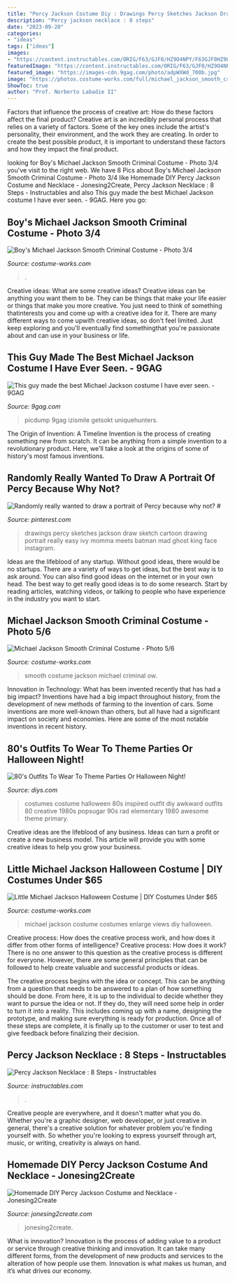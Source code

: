 ```yaml
---
title: "Percy Jackson Costume Diy : Drawings Percy Sketches Jackson Draw Sketch Cartoon Drawing Portrait Really Easy Ivy Momma Meets Batman Mad Ghost King Face Instagram"
description: "Percy jackson necklace : 8 steps"
date: "2023-09-20"
categories:
- "ideas"
tags: ["ideas"]
images:
- "https://content.instructables.com/ORIG/F63/GJF0/HZ9O4NPY/F63GJF0HZ9O4NPY.jpg?frame=1&amp;width=2100"
featuredImage: "https://content.instructables.com/ORIG/F63/GJF0/HZ9O4NPY/F63GJF0HZ9O4NPY.jpg?frame=1&amp;width=2100"
featured_image: "https://images-cdn.9gag.com/photo/adpWXWd_700b.jpg"
image: "https://photos.costume-works.com/full/michael_jackson_smooth_criminal2.jpg"
ShowToc: true
author: "Prof. Norberto Labadie II"
---
```



Factors that influence the process of creative art: How do these factors affect the final product?
Creative art is an incredibly personal process that relies on a variety of factors. Some of the key ones include the artist's personality, their environment, and the work they are creating. In order to create the best possible product, it is important to understand these factors and how they impact the final product.

	

		
looking for Boy&#039;s Michael Jackson Smooth Criminal Costume - Photo 3/4 you've visit to the right web. We have 8 Pics about Boy&#039;s Michael Jackson Smooth Criminal Costume - Photo 3/4 like Homemade DIY Percy Jackson Costume and Necklace - Jonesing2Create, Percy Jackson Necklace : 8 Steps - Instructables and also This guy made the best Michael Jackson costume I have ever seen. - 9GAG. Here you go:
		
    
## Boy&#039;s Michael Jackson Smooth Criminal Costume - Photo 3/4

<img loading=lazy src="https://photos.costume-works.com/full/michael_jackson_smooth_criminal2.jpg" onerror="this.onerror=null;this.src='https://tse2.mm.bing.net/th?id=OIP.vzfChHvT5njwUWpJ8s6Z-QHaJ3&amp;pid=15.1';" alt="Boy&#039;s Michael Jackson Smooth Criminal Costume - Photo 3/4">

_Source: costume-works.com_

>. 

	

Creative ideas: What are some creative ideas?
Creative ideas can be anything you want them to be. They can be things that make your life easier or things that make you more creative. You just need to think of something thatinterests you and come up with a creative idea for it. There are many different ways to come upwith creative ideas, so don't feel limited. Just keep exploring and you'll eventually find somethingthat you're passionate about and can use in your business or life.

    
## This Guy Made The Best Michael Jackson Costume I Have Ever Seen. - 9GAG

<img loading=lazy src="https://images-cdn.9gag.com/photo/adpWXWd_700b.jpg" onerror="this.onerror=null;this.src='https://tse3.mm.bing.net/th?id=OIP.bOYShJ-A_zlmfPNAxZhv5QHaNd&amp;pid=15.1';" alt="This guy made the best Michael Jackson costume I have ever seen. - 9GAG">

_Source: 9gag.com_

>picdump 9gag izismile getsokt uniquehunters. 

	

The Origin of Invention: A Timeline
Invention is the process of creating something new from scratch. It can be anything from a simple invention to a revolutionary product. Here, we'll take a look at the origins of some of history's most famous inventions.

    
## Randomly Really Wanted To Draw A Portrait Of Percy Because Why Not? #

<img loading=lazy src="https://i.pinimg.com/736x/55/1e/a5/551ea5df824487c1707a16f8fbe58091.jpg" onerror="this.onerror=null;this.src='https://tse1.mm.bing.net/th?id=OIP.r8cOxbjsuyqaEQPJFxZwEAHaHa&amp;pid=15.1';" alt="Randomly really wanted to draw a portrait of Percy because why not? #">

_Source: pinterest.com_

>drawings percy sketches jackson draw sketch cartoon drawing portrait really easy ivy momma meets batman mad ghost king face instagram. 

	

Ideas are the lifeblood of any startup. Without good ideas, there would be no startups. There are a variety of ways to get ideas, but the best way is to ask around. You can also find good ideas on the internet or in your own head. The best way to get really good ideas is to do some research. Start by reading articles, watching videos, or talking to people who have experience in the industry you want to start.

    
## Michael Jackson Smooth Criminal Costume - Photo 5/6

<img loading=lazy src="https://photos.costume-works.com/full/michael_jackson_smooth_criminal8.jpg" onerror="this.onerror=null;this.src='https://tse4.mm.bing.net/th?id=OIP.BrbGJoOEJuRvJFPjIm04SwHaJ3&amp;pid=15.1';" alt="Michael Jackson Smooth Criminal Costume - Photo 5/6">

_Source: costume-works.com_

>smooth costume jackson michael criminal ow. 

	

Innovation in Technology: What has been invented recently that has had a big impact?
Inventions have had a big impact throughout history, from the development of new methods of farming to the invention of cars. Some inventions are more well-known than others, but all have had a significant impact on society and economies. Here are some of the most notable inventions in recent history.

    
## 80&#039;s Outfits To Wear To Theme Parties Or Halloween Night!

<img loading=lazy src="https://cdn.diys.com/wp-content/uploads/2016/10/1980s-Inspired-Costume-and-Outfit.jpg" onerror="this.onerror=null;this.src='https://tse2.mm.bing.net/th?id=OIP.crJCMh_arz1SRviW3nXuxAHaQr&amp;pid=15.1';" alt="80&#039;s Outfits To Wear To Theme Parties Or Halloween Night!">

_Source: diys.com_

>costumes costume halloween 80s inspired outfit diy awkward outfits 80 creative 1980s popsugar 90s rad elementary 1980 awesome theme primary. 

	

Creative ideas are the lifeblood of any business. Ideas can turn a profit or create a new business model. This article will provide you with some creative ideas to help you grow your business.

    
## Little Michael Jackson Halloween Costume | DIY Costumes Under $65

<img loading=lazy src="https://photos.costume-works.com/full/little_michael_jackson.jpg" onerror="this.onerror=null;this.src='https://tse1.mm.bing.net/th?id=OIP.0w-p1HcPG3jJGU4sN81KhgHaJ4&amp;pid=15.1';" alt="Little Michael Jackson Halloween Costume | DIY Costumes Under $65">

_Source: costume-works.com_

>michael jackson costume costumes enlarge views diy halloween. 

	

Creative process: How does the creative process work, and how does it differ from other forms of intelligence?
Creative process: How does it work?
There is no one answer to this question as the creative process is different for everyone. However, there are some general principles that can be followed to help create valuable and successful products or ideas. 

The creative process begins with the idea or concept. This can be anything from a question that needs to be answered to a plan of how something should be done. From here, it is up to the individual to decide whether they want to pursue the idea or not. If they do, they will need some help in order to turn it into a reality. This includes coming up with a name, designing the prototype, and making sure everything is ready for production. Once all of these steps are complete, it is finally up to the customer or user to test and give feedback before finalizing their decision.

    
## Percy Jackson Necklace : 8 Steps - Instructables

<img loading=lazy src="https://content.instructables.com/ORIG/F63/GJF0/HZ9O4NPY/F63GJF0HZ9O4NPY.jpg?frame=1&amp;width=2100" onerror="this.onerror=null;this.src='https://tse1.mm.bing.net/th?id=OIP.f4nNGo9vZyv8GnAED6d_AQHaFi&amp;pid=15.1';" alt="Percy Jackson Necklace : 8 Steps - Instructables">

_Source: instructables.com_

>. 

	

Creative people are everywhere, and it doesn't matter what you do. Whether you're a graphic designer, web developer, or just creative in general, there's a creative solution for whatever problem you're finding yourself with. So whether you're looking to express yourself through art, music, or writing, creativity is always on hand.

    
## Homemade DIY Percy Jackson Costume And Necklace - Jonesing2Create

<img loading=lazy src="https://jonesing2create.com/wp-content/uploads/2017/11/percy-jackson-costume-tutorial.jpg" onerror="this.onerror=null;this.src='https://tse4.mm.bing.net/th?id=OIP.OdzQVFsnBS6NAV-AkjV_dwHaK5&amp;pid=15.1';" alt="Homemade DIY Percy Jackson Costume and Necklace - Jonesing2Create">

_Source: jonesing2create.com_

>jonesing2create. 

	

What is innovation?
Innovation is the process of adding value to a product or service through creative thinking and innovation. It can take many different forms, from the development of new products and services to the alteration of how people use them. Innovation is what makes us human, and it’s what drives our economy.

